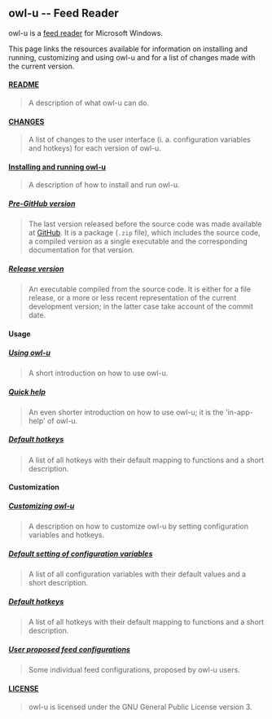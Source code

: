 ## owl-u -- Feed Reader

owl-u is a [feed reader](https://en.wikipedia.org/wiki/Feed_reader) for
Microsoft Windows.

This page links the resources available for information on installing and
running, customizing and using owl-u and for a list of changes made with the
current version.

#### [README](../README.md)
> A description of what owl-u can do.

#### [CHANGES](./CHANGES.md)
> A list of changes to the user interface (i. a. configuration variables and
hotkeys) for each version of owl-u.

#### [Installing and running owl-u](./Installing_and_running.md)
> A description of how to install and run owl-u.

##### [Pre-GitHub version](../owl-u_0.2.0.zip)
> The last version released before the source code was made available at
[GitHub](https://github.com/joten/owl-u). It is a package (`.zip` file), which
includes the source code, a compiled version as a single executable and the
corresponding documentation for that version.

##### [Release version](../owl-u.exe)
> An executable compiled from the source code. It is either for a file release,
or a more or less recent representation of the current development version; in
the latter case take account of the commit date.

#### Usage

##### [Using owl-u](./Usage.md)
> A short introduction on how to use owl-u.

##### [Quick help](./Quick_help.htm)
> An even shorter introduction on how to use owl-u; it is the 'in-app-help' of
owl-u.

##### [Default hotkeys](./Default_hotkeys.md)
> A list of all hotkeys with their default mapping to functions and a short
description.

#### Customization

##### [Customizing owl-u](./Customization.md)
> A description on how to customize owl-u by setting configuration variables
and hotkeys.

##### [Default setting of configuration variables](./Default_configuration.md)
> A list of all configuration variables with their default values and a short
description.

##### [Default hotkeys](./Default_hotkeys.md)
> A list of all hotkeys with their default mapping to functions and a short
description.

##### [User proposed feed configurations](./User-feed_configurations.md)
> Some individual feed configurations, proposed by owl-u users.

#### [LICENSE](../LICENSE.md)
> owl-u is licensed under the GNU General Public License version 3.
